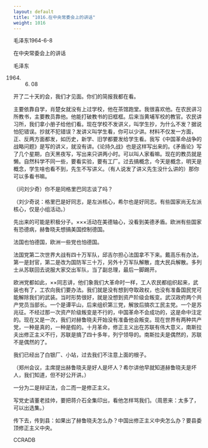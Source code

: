 ```yaml
---
layout: default
title: "1016.在中央常委会上的讲话"
weight: 1016
---
```


毛泽东1964-6-8

在中央常委会上的讲话

毛泽东

1964. 06. 08

开了二十天的会，我们才见面。你们的简报我都在看。

主要依靠自学，肖楚女就没有上过学校，他在茶馆跑堂。我很喜欢他。在农民讲习所教书，主要教员靠他。他能打破教书的旧框框。后来当黄埔军校的教官。农民讲习所，我们拿小册子给他们看。现在学校不发讲义，叫学生抄，为什么不发？据说怕犯错误。抄就不犯错误？发讲义叫学生看，你可以少讲。材料不仅发一方面，正、反两方面都发，如历史，新学、旧学都要发给学生看。我写《中国革命战争的战略问题》是写的讲义，就没有讲。《论持久战》也是这样写出来的。《矛盾论》写了几个星期，白天黑夜写，写出来只讲两小时。可以叫人家看嘛。现在的教员就是懒。自然科学不同一些，要看实验，要有工厂。过去搞概念，今天是概念，明天是概念，学生啥也看不到，先生不写讲义。（有人说发了讲义先生没什么讲的）那你可以多看书嘛。

（问刘少奇）你不是同格里巴同志谈了吗？

（刘少奇说：格里巴是好同志，是左派核心，希尔也是好同志。有些国家尚无左派核心，仅是小组活动。）

先出来的可能是积极分子。×××活动在美德轴心，没看到美德矛盾。欧洲有些国家有恐德病，赫鲁晓夫想搞美国控制德国。

法国也怕德国，欧洲一些党也怕德国。

法国党第二次世界大战有四十万军队，邱吉尔担心法国拿不下来。戴高乐有办法，第一是封官，第二是改为国防军三十万，另外十万军队解散，庞大民兵解散。多列士从苏联回去说服大家交出军队，当了副总理，最后一脚踢开。

欧洲党都如此，××同志讲，他们象我们大革命时一样，工人农民都组织起来，武装也有了，工农向我们要办法。我们就是没有想到夺取政权，也没有准备国民党可能解除我们的武装。当时形势很好，就是没想到资产阶级会叛变。武汉政府两个共产党员当部长。一个是谭平山，后来组织第三党，解放后搞农工民主党。一个是苏兆征。不经过那一次资产阶级叛变是不行的，中国革命不会成功的，这是命中注定的。现在又是一次，我们对赫鲁晓夫开始没有准备他会叛变。现在世界有两种共产党，一种是真的，一种是假的。十月革命，修正主义出在苏联有伟大意义，南斯拉夫出修正主义不行，苏联是搞了四十多年，列宁领导的。南斯拉夫是偶然的，苏联不是偶然的了。

我们已经出了白银厂、小站，过去我们不注意上面的根子。

（郑州会议，主席提出赫鲁晓夫是好人是坏人？希尔讲他早就知道赫鲁晓夫是坏人，我们知道，但不好公开讲。）

一分为二是辩证法，合二而一是修正主义。

写党史请董老挂帅，要把蒋介石全集印出，看他怎样骂我们。（周恩来：太多了，可以出选集。）

传下去，传到县：如果出了赫鲁晓夫怎么办？中国出修正主义中央怎么办？要县委顶修正主义中央。

CCRADB

